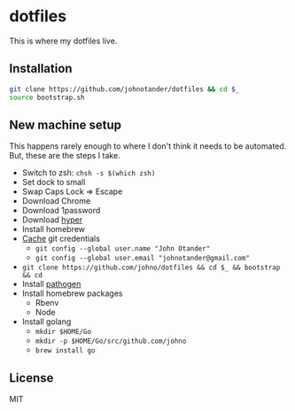 # dotfiles

This is where my dotfiles live.

## Installation

```sh
git clone https://github.com/johnotander/dotfiles && cd $_
source bootstrap.sh
```

## New machine setup

This happens rarely enough to where I don't think it needs to be automated.
But, these are the steps I take.

- Switch to zsh: `chsh -s $(which zsh)`
- Set dock to small
- Swap Caps Lock => Escape
- Download Chrome
- Download 1password
- Download [hyper][]
- Install homebrew
- [Cache][cache] git credentials
  - `git config --global user.name "John Otander"`
  - `git config --global user.email "johnotander@gmail.com"`
- `git clone https://github.com/johno/dotfiles && cd $_ && bootstrap && cd`
- Install [pathogen][]
- Install homebrew packages
  - Rbenv
  - Node
- Install golang
  - `mkdir $HOME/Go`
  - `mkdir -p $HOME/Go/src/github.com/johno`
  - `brew install go` 

## License

MIT

[hyper]: https://hyper.is/
[cache]: https://help.github.com/articles/caching-your-github-password-in-git/
[pathogen]: https://github.com/tpope/vim-pathogen
